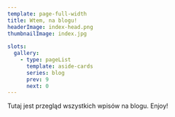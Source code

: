 ```yaml
---
template: page-full-width
title: Wtem, na blogu!
headerImage: index-head.png
thumbnailImage: index.jpg
  
slots:
  gallery:
    - type: pageList
      template: aside-cards
      series: blog
      prev: 9
      next: 0
---
```

Tutaj jest przegląd wszystkich wpisów na blogu. Enjoy!